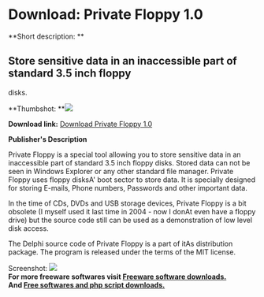 # Download: Private Floppy 1.0

**Short description: **

## Store sensitive data in an inaccessible part of standard 3.5 inch floppy
disks.

  
**Thumbshot: **![](http://www.freewarefiles.com/screenshot/privatefloppy1_md.gif)   
  
**Download link:** [Download Private Floppy 1.0](http://freesoftwares.boysofts.com/Private-Floppy_program_34901.html)  
  

**Publisher's Description**  
  

Private Floppy is a special tool allowing you to store sensitive data in an
inaccessible part of standard 3.5 inch floppy disks. Stored data can not be
seen in Windows Explorer or any other standard file manager. Private Floppy
uses floppy disksA' boot sector to store data. It is specially designed for
storing E-mails, Phone numbers, Passwords and other important data.

In the time of CDs, DVDs and USB storage devices, Private Floppy is a bit
obsolete (I myself used it last time in 2004 - now I donAt even have a floppy
drive) but the source code still can be used as a demonstration of low level
disk access.

The Delphi source code of Private Floppy is a part of itAs distribution
package. The program is released under the terms of the MIT license.

  
  
Screenshot: ![](http://www.freewarefiles.com/screenshot/privatefloppy1.gif)  
**For more freeware softwares visit [Freeware software downloads.](http://freesoftwares.boysofts.com/)**   
**And [Free softwares and php script downloads.](http://www.boysofts.com/)**

